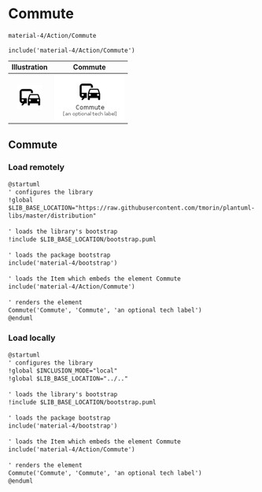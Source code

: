 # Commute


```text
material-4/Action/Commute
```

```text
include('material-4/Action/Commute')
```



| Illustration | Commute |
| :---: | :---: |
| ![illustration for Illustration](../../material-4/Action/Commute.png) | ![illustration for Commute](../../material-4/Action/Commute.Local.png) |




## Commute

### Load remotely
```plantuml
@startuml
' configures the library
!global $LIB_BASE_LOCATION="https://raw.githubusercontent.com/tmorin/plantuml-libs/master/distribution"

' loads the library's bootstrap
!include $LIB_BASE_LOCATION/bootstrap.puml

' loads the package bootstrap
include('material-4/bootstrap')

' loads the Item which embeds the element Commute
include('material-4/Action/Commute')

' renders the element
Commute('Commute', 'Commute', 'an optional tech label')
@enduml
```

### Load locally
```plantuml
@startuml
' configures the library
!global $INCLUSION_MODE="local"
!global $LIB_BASE_LOCATION="../.."

' loads the library's bootstrap
!include $LIB_BASE_LOCATION/bootstrap.puml

' loads the package bootstrap
include('material-4/bootstrap')

' loads the Item which embeds the element Commute
include('material-4/Action/Commute')

' renders the element
Commute('Commute', 'Commute', 'an optional tech label')
@enduml
```

